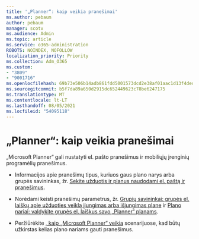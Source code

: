 ```yaml
---
title: '„Planner“: kaip veikia pranešimai'
ms.author: pebaum
author: pebaum
manager: scotv
ms.audience: Admin
ms.topic: article
ms.service: o365-administration
ROBOTS: NOINDEX, NOFOLLOW
localization_priority: Priority
ms.collection: Adm_O365
ms.custom:
- "3809"
- "9001716"
ms.openlocfilehash: 69b73e506b14adb861fdd5001573dcd2e38af01aac1d13f4dedc60ab712a22e4
ms.sourcegitcommit: b5f7da89a650d2915dc652449623c78be6247175
ms.translationtype: MT
ms.contentlocale: lt-LT
ms.lasthandoff: 08/05/2021
ms.locfileid: "54095118"
---
```

# <a name="planner-how-notifications-work"></a>„Planner“: kaip veikia pranešimai

„Microsoft Planner“ gali nustatyti el. pašto pranešimus ir mobiliųjų įrenginių programėlių pranešimus.

- Informacijos apie pranešimų tipus, kuriuos gaus plano narys arba grupės savininkas, žr. [Sekite užduotis ir planus naudodami el. paštą ir pranešimus](https://support.office.com/article/Stay-on-top-of-tasks-and-plans-with-email-and-notifications-cce223d6-b0ae-43cf-a080-266e2414a859).

- Norėdami keisti pranešimų parametrus, žr. [Grupių savininkai: grupės el. laiškų apie užduoties veiklą įjungimas arba išjungimas plane](https://support.office.com/article/group-owners-turn-group-emails-about-task-activity-on-or-off-for-a-plan-f1b0d681-2aa6-4ce5-9703-4614607d4cd0) ir [Plano nariai: valdykite grupės el. laiškus savo „Planner“ planams](https://support.office.com/article/plan-members-manage-group-emails-for-your-planner-plans-46f989a0-a34d-4db9-993b-dd596af7a5d2).

- Peržiūrėkite [, kaip „Microsoft Planner“ veikia](https://techcommunity.microsoft.com/t5/planner-blog/how-microsoft-planner-works/ba-p/1214736#M703) scenarijuose, kad būtų užkirstas kelias plano nariams gauti pranešimus.
